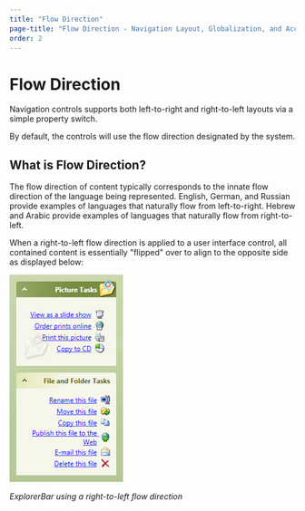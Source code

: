 ```yaml
---
title: "Flow Direction"
page-title: "Flow Direction - Navigation Layout, Globalization, and Accessibility Features"
order: 2
---
```

# Flow Direction

Navigation controls supports both left-to-right and right-to-left layouts via a simple property switch.

By default, the controls will use the flow direction designated by the system.

## What is Flow Direction?

The flow direction of content typically corresponds to the innate flow direction of the language being represented.  English, German, and Russian provide examples of languages that naturally flow from left-to-right.  Hebrew and Arabic provide examples of languages that naturally flow from right-to-left.

When a right-to-left flow direction is applied to a user interface control, all contained content is essentially "flipped" over to align to the opposite side as displayed below:

![Screenshot](../images/explorerbar-flow-direction.gif)

*ExplorerBar using a right-to-left flow direction*
